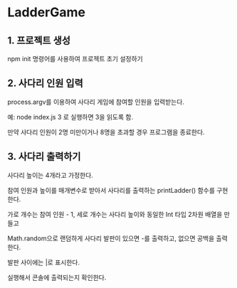 # LadderGame

## 1. 프로젝트 생성
npm init 명령어를 사용하여 프로젝트 초기 설정하기

## 2. 사다리 인원 입력
process.argv를 이용하여 사다리 게임에 참여할 인원을 입력받는다.

예: node index.js 3 로 실행하면 3을 읽도록 함.

만약 사다리 인원이 2명 미만이거나 8명을 초과할 경우 프로그램을 종료한다.

## 3. 사다리 출력하기
사다리 높이는 4개라고 가정한다.

참여 인원과 높이를 매개변수로 받아서 사다리를 출력하는 printLadder() 함수를 구현한다.

가로 개수는 참여 인원 - 1, 세로 개수는 사다리 높이와 동일한 Int 타입 2차원 배열을 만들고

Math.random으로 랜덤하게 사다리 발판이 있으면 -를 출력하고, 없으면 공백을 출력한다.

발판 사이에는 |로 표시한다.

실행해서 콘솔에 출력되는지 확인한다.


